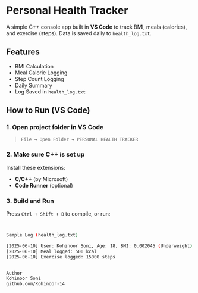 #  Personal Health Tracker
A simple C++ console app built in **VS Code** to track BMI, meals (calories), and exercise (steps). Data is saved daily to `health_log.txt`.

##  Features

-  BMI Calculation
-  Meal Calorie Logging
-  Step Count Logging
-  Daily Summary
-  Log Saved in `health_log.txt`

##  How to Run (VS Code)

### 1. Open project folder in VS Code  
> `File → Open Folder → PERSONAL HEALTH TRACKER`

### 2. Make sure C++ is set up  
Install these extensions:
- **C/C++** (by Microsoft)
- **Code Runner** (optional)

### 3. Build and Run

Press `Ctrl + Shift + B` to compile, or run:

```bash


Sample Log (health_log.txt)

[2025-06-10] User: Kohinoor Soni, Age: 18, BMI: 0.002045 (Underweight)
[2025-06-10] Meal logged: 500 kcal
[2025-06-10] Exercise logged: 15000 steps


Author
Kohinoor Soni
github.com/Kohinoor-14


